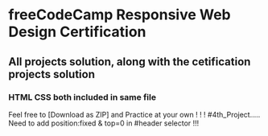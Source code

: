 # freeCodeCamp Responsive Web Design Certification 

## All projects solution, along with the cetification projects solution 

### HTML CSS both included in same file

Feel free to [Download as ZIP] and Practice at your own ! ! !
#4th_Project..... Need to add position:fixed & top=0 in #header selector !!!
